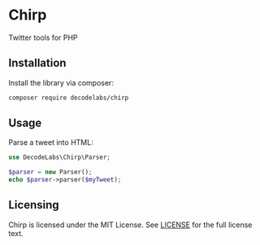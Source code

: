 # Chirp
Twitter tools for PHP


## Installation

Install the library via composer:

```bash
composer require decodelabs/chirp
```

## Usage

Parse a tweet into HTML:

```php
use DecodeLabs\Chirp\Parser;

$parser = new Parser();
echo $parser->parser($myTweet);
```


## Licensing
Chirp is licensed under the MIT License. See [LICENSE](./LICENSE) for the full license text.
